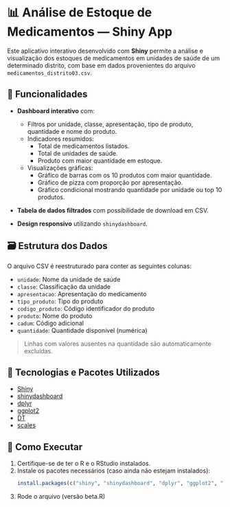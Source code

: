 # 📊 Análise de Estoque de Medicamentos — Shiny App

Este aplicativo interativo desenvolvido com **Shiny** permite a análise e visualização dos estoques de medicamentos em unidades de saúde de um determinado distrito, com base em dados provenientes do arquivo `medicamentos_distrito03.csv`.

## 🚀 Funcionalidades

- **Dashboard interativo** com:
  - Filtros por unidade, classe, apresentação, tipo de produto, quantidade e nome do produto.
  - Indicadores resumidos:
    - Total de medicamentos listados.
    - Total de unidades de saúde.
    - Produto com maior quantidade em estoque.
  - Visualizações gráficas:
    - Gráfico de barras com os 10 produtos com maior quantidade.
    - Gráfico de pizza com proporção por apresentação.
    - Gráfico condicional mostrando quantidade por unidade ou top 10 produtos.

- **Tabela de dados filtrados** com possibilidade de download em CSV.
- **Design responsivo** utilizando `shinydashboard`.

## 🗃️ Estrutura dos Dados

O arquivo CSV é reestruturado para conter as seguintes colunas:

- `unidade`: Nome da unidade de saúde  
- `classe`: Classificação da unidade  
- `apresentacao`: Apresentação do medicamento  
- `tipo_produto`: Tipo do produto  
- `codigo_produto`: Código identificador do produto  
- `produto`: Nome do produto  
- `cadum`: Código adicional  
- `quantidade`: Quantidade disponível (numérica)

> Linhas com valores ausentes na quantidade são automaticamente excluídas.

## 🧰 Tecnologias e Pacotes Utilizados

- [Shiny](https://shiny.rstudio.com/)
- [shinydashboard](https://rstudio.github.io/shinydashboard/)
- [dplyr](https://dplyr.tidyverse.org/)
- [ggplot2](https://ggplot2.tidyverse.org/)
- [DT](https://rstudio.github.io/DT/)
- [scales](https://scales.r-lib.org/)

## 📂 Como Executar

1. Certifique-se de ter o R e o RStudio instalados.
2. Instale os pacotes necessários (caso ainda não estejam instalados):
   ```R
   install.packages(c("shiny", "shinydashboard", "dplyr", "ggplot2", "DT", "scales"))
3. Rode o arquivo (versão beta.R)
